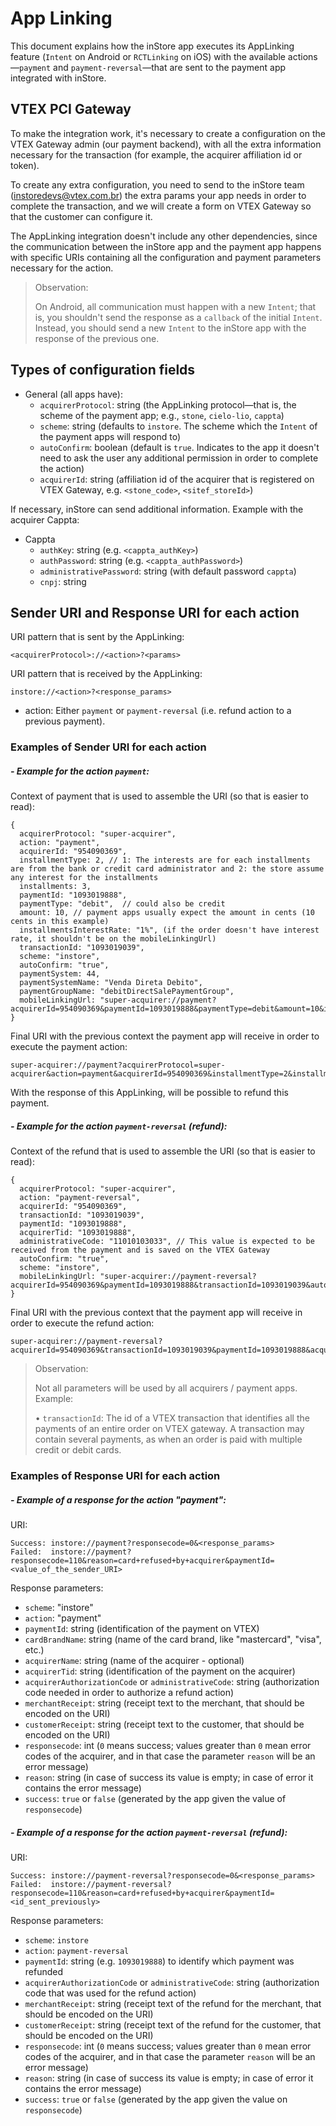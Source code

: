 # App Linking

This document explains how the inStore app executes its AppLinking feature (`Intent` on Android or `RCTLinking` on iOS) with the available actions—`payment` and `payment-reversal`—that are sent to the payment app integrated with inStore.

## VTEX PCI Gateway

To make the integration work, it's necessary to create a configuration on the VTEX Gateway admin (our payment backend), with all the extra information necessary for the transaction (for example, the acquirer affiliation id or token).

To create any extra configuration, you need to send to the inStore team (instoredevs@vtex.com.br) the extra params your app needs in order to complete the transaction, and we will create a form on VTEX Gateway so that the customer can configure it.

The AppLinking integration doesn't include any other dependencies, since the communication between the inStore app and the payment app happens with specific URIs containing all the configuration and payment parameters necessary for the action.

> Observation:
>
> On Android, all communication must happen with a new `Intent`; that is, you shouldn't send the response as a `callback` of the initial `Intent`. Instead, you should send a new `Intent` to the inStore app with the response of the previous one.

## Types of configuration fields

* General (all apps have):
  * `acquirerProtocol`: string (the AppLinking protocol—that is, the scheme of the payment app; e.g., `stone`, `cielo-lio`, `cappta`)
  * `scheme`: string (defaults to `instore`. The scheme which the `Intent` of the payment apps will respond to)
  * `autoConfirm`: boolean (default is `true`. Indicates to the app it doesn't need to ask the user any additional permission in order to complete the action)
  * `acquirerId`: string (affiliation id of the acquirer that is registered on VTEX Gateway, e.g. `<stone_code>`, `<sitef_storeId>`)

If necessary, inStore can send additional information. Example with the acquirer Cappta:

* Cappta
  * `authKey`: string (e.g. `<cappta_authKey>`)
  * `authPassword`: string (e.g. `<cappta_authPassword>`)
  * `administrativePassword`: string (with default password `cappta`)
  * `cnpj`: string


## Sender URI and Response URI for each action

URI pattern that is sent by the AppLinking:

```
<acquirerProtocol>://<action>?<params>
```

URI pattern that is received by the AppLinking:

```
instore://<action>?<response_params>
```

* action: Either `payment` or `payment-reversal` (i.e. refund action to a previous payment).

### Examples of Sender URI for each action

##### - Example for the action `payment`:

Context of payment that is used to assemble the URI (so that is easier to read):

```
{
  acquirerProtocol: "super-acquirer",
  action: "payment",
  acquirerId: "954090369",
  installmentType: 2, // 1: The interests are for each installments are from the bank or credit card administrator and 2: the store assume any interest for the installments
  installments: 3,
  paymentId: "1093019888",
  paymentType: "debit",  // could also be credit
  amount: 10, // payment apps usually expect the amount in cents (10 cents in this example)
  installmentsInterestRate: "1%", (if the order doesn't have interest rate, it shouldn't be on the mobileLinkingUrl)
  transactionId: "1093019039",
  scheme: "instore",
  autoConfirm: "true",
  paymentSystem: 44,
  paymentSystemName: "Venda Direta Debito",
  paymentGroupName: "debitDirectSalePaymentGroup",
  mobileLinkingUrl: "super-acquirer://payment?acquirerId=954090369&paymentId=1093019888&paymentType=debit&amount=10&installments=3&transactionId=1093019039&autoConfirm=true&scheme=instore"
}
```

Final URI with the previous context the payment app will receive in order to execute the payment action:

```
super-acquirer://payment?acquirerProtocol=super-acquirer&action=payment&acquirerId=954090369&installmentType=2&installments=3&paymentId=1093019888&paymentType=debit&amount=10&installmentsInterestRate=1%&transactionId=1093019039&paymentSystem=44&paymentSystemName=Venda%20Direta%20Debito&paymentGroupName=debitDirectSalePaymentGroup&scheme=instore&autoConfirm=true
```

With the response of this AppLinking, will be possible to refund this payment.


##### - Example for the action `payment-reversal` (refund):

Context of the refund that is used to assemble the URI (so that is easier to read):

```
{
  acquirerProtocol: "super-acquirer",
  action: "payment-reversal",
  acquirerId: "954090369",
  transactionId: "1093019039",
  paymentId: "1093019888",
  acquirerTid: "1093019888",
  administrativeCode: "11010103033", // This value is expected to be received from the payment and is saved on the VTEX Gateway
  autoConfirm: "true",
  scheme: "instore",
  mobileLinkingUrl: "super-acquirer://payment-reversal?acquirerId=954090369&paymentId=1093019888&transactionId=1093019039&autoConfirm=true&scheme=instore"
}
```

Final URI with the previous context that the payment app will receive in order to execute the refund action:

```
super-acquirer://payment-reversal?acquirerId=954090369&transactionId=1093019039&paymentId=1093019888&acquirerTid=1093019888&administrativeCode=11010103033&autoConfirm=true&scheme=instore
```

> Observation:
>
> Not all parameters will be used by all acquirers / payment apps. Example:
>
> • `transactionId`: The id of a VTEX transaction that identifies all the payments of an entire order on VTEX gateway. A transaction may contain several payments, as when an order is paid with multiple credit or debit cards.


### Examples of Response URI for each action

##### - Example of a response for the action "payment":

URI:

```
Success: instore://payment?responsecode=0&<response_params>
Failed:  instore://payment?responsecode=110&reason=card+refused+by+acquirer&paymentId=<value_of_the_sender_URI>
```

Response parameters:
  * `scheme`: "instore"
  * `action`: "payment"
  * `paymentId`: string (identification of the payment on VTEX)
  * `cardBrandName`: string (name of the card brand, like "mastercard", "visa", etc.)
  * `acquirerName`: string (name of the acquirer - optional)
  * `acquirerTid`: string (identification of the payment on the acquirer)
  * `acquirerAuthorizationCode` or `administrativeCode`: string (authorization code needed in order to authorize a refund action)
  * `merchantReceipt`: string (receipt text to the merchant, that should be encoded on the URI)
  * `customerReceipt`: string (receipt text to the customer, that should be encoded on the URI)
  * `responsecode`: int (`0` means success; values greater than `0` mean error codes of the acquirer, and in that case the parameter `reason` will be an error message)
  * `reason`: string (in case of success its value is empty; in case of error it contains the error message)
  * `success`: `true` or `false` (generated by the app given the value of `responsecode`)


##### - Example of a response for the action `payment-reversal` (refund):

URI:

```
Success: instore://payment-reversal?responsecode=0&<response_params>
Failed:  instore://payment-reversal?responsecode=110&reason=card+refused+by+acquirer&paymentId=<id_sent_previously>
```

Response parameters:
  * `scheme`: `instore`
  * `action`: `payment-reversal`
  * `paymentId`: string (e.g. `1093019888`) to identify which payment was refunded
  * `acquirerAuthorizationCode` or `administrativeCode`: string (authorization code that was used for the refund action)
  * `merchantReceipt`: string (receipt text of the refund for the merchant, that should be encoded on the URI)
  * `customerReceipt`: string (receipt text of the refund for the customer, that should be encoded on the URI)
  * `responsecode`: int (`0` means success; values greater than `0` mean error codes of the acquirer, and in that case the parameter `reason` will be an error message)
  * `reason`: string (in case of success its value is empty; in case of error it contains the error message)
  * `success`: `true` or `false` (generated by the app given the value on `responsecode`)

